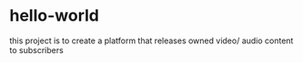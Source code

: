 # hello-world
this project is to create a platform that releases owned video/ audio content to subscribers
